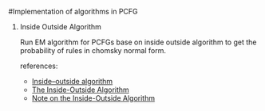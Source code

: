 #Implementation of algorithms in PCFG

1.	Inside Outside Algorithm

	Run EM algorithm for PCFGs base on inside outside algorithm to get the probability of rules
in chomsky normal form.
	
	references:
	+	[Inside–outside algorithm](https://en.wikipedia.org/wiki/Inside–outside_algorithm)
	+	[The Inside-Outside Algorithm](http://www.cs.columbia.edu/~mcollins/io.pdf)
	+ 	[Note on the Inside-Outside Algorithm](https://www.cs.jhu.edu/~jason/465/iobasics.pdf)
